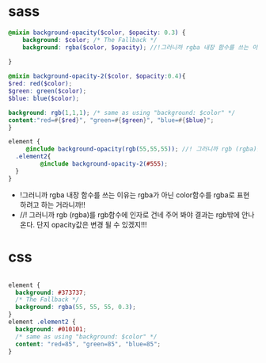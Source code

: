# sass

```scss
@mixin background-opacity($color, $opacity: 0.3) {
    background: $color; /* The Fallback */
    background: rgba($color, $opacity); //!그러니까 rgba 내장 함수를 쓰는 이유는 rgba가 아닌 color함수를 rgba로 표현 하려고 하는 거라니까!!
  
}

@mixin background-opacity-2($color, $opacity:0.4){
$red: red($color);
$green: green($color);
$blue: blue($color);

background: rgb(1,1,1); /* same as using "background: $color" */
content:"red=#{$red}", "green=#{$green}", "blue=#{$blue}";
}

element {
     @include background-opacity(rgb(55,55,55)); //! 그러니까 rgb (rgba)를 여기에 인자로 건네 주어 봐야 결과는 rgb밖에 안나온다. 단지 opacity값은 변경 될 수 있겠지!!!
  .element2{
         @include background-opacity-2(#555);
  }
}		
```

- !그러니까 rgba 내장 함수를 쓰는 이유는 rgba가 아닌 color함수를 rgba로 표현 하려고 하는 거라니까!!
- //! 그러니까 rgb (rgba)를 rgb함수에 인자로 건네 주어 봐야 결과는 rgb밖에 안나온다. 단지 opacity값은 변경 될 수 있겠지!!!

# css

```css

element {
  background: #373737;
  /* The Fallback */
  background: rgba(55, 55, 55, 0.3);
}
element .element2 {
  background: #010101;
  /* same as using "background: $color" */
  content: "red=85", "green=85", "blue=85";
}
```

